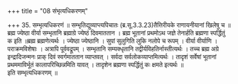 +++
title = "08 संभृत्यधिकरणम्"

+++
35. सम्भृत्यधिकरणं ॥ सम्भृतिद्युव्याप्त्यपिचातः (ब्र.सू.3.3.23)तैत्तिरीयके राणायनीयानां खिलेषु च ॥ ब्रह्म ज्येष्ठा वीर्या सम्भृतानि ब्रह्माग्रे ज्येष्ठं दिवमाततान । ब्रह्म भूतानां प्रथमोऽथ जज्ञे तेनार्हति ब्रह्मणा स्पर्द्धितुं क इति ॥ब्रह्म ब्रह्मणेत्यर्थः । ज्येष्ठा ज्येष्ठानि । सुपां सुलुगिति लुकि नलोपे च रूपम् । वीर्या वीर्याणि । पराक्रमविशेषाः । अत्रापि पूर्ववद्रूपम् । सम्भृतानि सम्यक्धृतानि तद्वीर्यविहतिर्नास्तीत्यर्थः । तच्च ब्रह्म अग्रे इन्द्रादिजन्मनः प्राक् दिवं स्वर्गमाततान व्याप्तवत् । सर्वदा सर्वलोकव्याप्तमित्यर्थः । तादृशं सर्वेषां भूतानां प्रथममाविर्भूतं कालापरिच्छिन्नमिति यावत् । तादृशेन ब्रह्मणा स्पर्द्धितुं कः क्षमते इत्यर्थः ॥   
इति सम्भृत्यधिकरणम् ॥